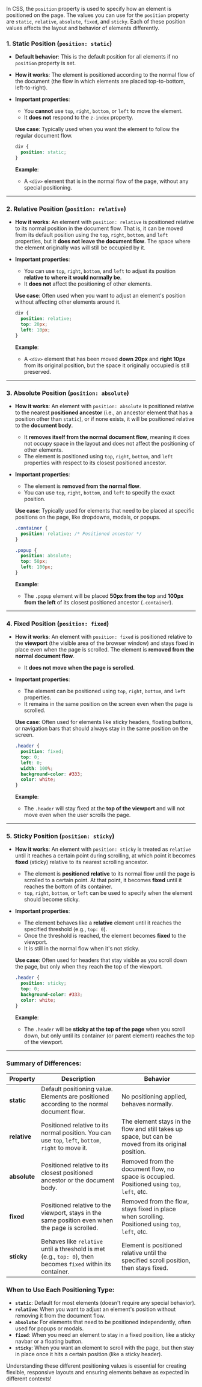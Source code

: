 In CSS, the `position` property is used to specify how an element is positioned on the page. The values you can use for the `position` property are `static`, `relative`, `absolute`, `fixed`, and `sticky`. Each of these position values affects the layout and behavior of elements differently.

### **1. Static Position (`position: static`)**
- **Default behavior**: This is the default position for all elements if no `position` property is set.
- **How it works**: The element is positioned according to the normal flow of the document (the flow in which elements are placed top-to-bottom, left-to-right).
- **Important properties**: 
  - You **cannot** use `top`, `right`, `bottom`, or `left` to move the element.
  - It **does not** respond to the `z-index` property.
  
  **Use case**: Typically used when you want the element to follow the regular document flow.

  ```css
  div {
    position: static;
  }
  ```

  **Example**: 
  - A `<div>` element that is in the normal flow of the page, without any special positioning.

---

### **2. Relative Position (`position: relative`)**
- **How it works**: An element with `position: relative` is positioned relative to its normal position in the document flow. That is, it can be moved from its default position using the `top`, `right`, `bottom`, and `left` properties, but it **does not leave the document flow**. The space where the element originally was will still be occupied by it.
- **Important properties**:
  - You can use `top`, `right`, `bottom`, and `left` to adjust its position **relative to where it would normally be**.
  - It **does not** affect the positioning of other elements.
  
  **Use case**: Often used when you want to adjust an element's position without affecting other elements around it.

  ```css
  div {
    position: relative;
    top: 20px;
    left: 10px;
  }
  ```

  **Example**:
  - A `<div>` element that has been moved **down 20px** and **right 10px** from its original position, but the space it originally occupied is still preserved.

---

### **3. Absolute Position (`position: absolute`)**
- **How it works**: An element with `position: absolute` is positioned relative to the nearest **positioned ancestor** (i.e., an ancestor element that has a position other than `static`), or if none exists, it will be positioned relative to the **document body**.
  - It **removes itself from the normal document flow**, meaning it does not occupy space in the layout and does not affect the positioning of other elements.
  - The element is positioned using `top`, `right`, `bottom`, and `left` properties with respect to its closest positioned ancestor.
  
- **Important properties**:
  - The element is **removed from the normal flow**.
  - You can use `top`, `right`, `bottom`, and `left` to specify the exact position.

  **Use case**: Typically used for elements that need to be placed at specific positions on the page, like dropdowns, modals, or popups.

  ```css
  .container {
    position: relative; /* Positioned ancestor */
  }

  .popup {
    position: absolute;
    top: 50px;
    left: 100px;
  }
  ```

  **Example**:
  - The `.popup` element will be placed **50px from the top** and **100px from the left** of its closest positioned ancestor (`.container`).

---

### **4. Fixed Position (`position: fixed`)**
- **How it works**: An element with `position: fixed` is positioned relative to the **viewport** (the visible area of the browser window) and stays fixed in place even when the page is scrolled. The element is **removed from the normal document flow**.
  - It **does not move when the page is scrolled**.
  
- **Important properties**:
  - The element can be positioned using `top`, `right`, `bottom`, and `left` properties.
  - It remains in the same position on the screen even when the page is scrolled.

  **Use case**: Often used for elements like sticky headers, floating buttons, or navigation bars that should always stay in the same position on the screen.

  ```css
  .header {
    position: fixed;
    top: 0;
    left: 0;
    width: 100%;
    background-color: #333;
    color: white;
  }
  ```

  **Example**:
  - The `.header` will stay fixed at the **top of the viewport** and will not move even when the user scrolls the page.

---

### **5. Sticky Position (`position: sticky`)**
- **How it works**: An element with `position: sticky` is treated as `relative` until it reaches a certain point during scrolling, at which point it becomes **fixed** (sticky) relative to its nearest scrolling ancestor.
  - The element is **positioned relative** to its normal flow until the page is scrolled to a certain point. At that point, it becomes **fixed** until it reaches the bottom of its container.
  - `top`, `right`, `bottom`, or `left` can be used to specify when the element should become sticky.
  
- **Important properties**:
  - The element behaves like a **relative** element until it reaches the specified threshold (e.g., `top: 0`).
  - Once the threshold is reached, the element becomes **fixed** to the viewport.
  - It is still in the normal flow when it's not sticky.

  **Use case**: Often used for headers that stay visible as you scroll down the page, but only when they reach the top of the viewport.

  ```css
  .header {
    position: sticky;
    top: 0;
    background-color: #333;
    color: white;
  }
  ```

  **Example**:
  - The `.header` will be **sticky at the top of the page** when you scroll down, but only until its container (or parent element) reaches the top of the viewport.

---

### **Summary of Differences:**

| **Property**         | **Description**                                                                                       | **Behavior**                                                                                       |
|----------------------|-------------------------------------------------------------------------------------------------------|---------------------------------------------------------------------------------------------------|
| **static**           | Default positioning value. Elements are positioned according to the normal document flow.            | No positioning applied, behaves normally.                                                          |
| **relative**         | Positioned relative to its normal position. You can use `top`, `left`, `bottom`, `right` to move it.   | The element stays in the flow and still takes up space, but can be moved from its original position.|
| **absolute**         | Positioned relative to its closest positioned ancestor or the document body.                         | Removed from the document flow, no space is occupied. Positioned using `top`, `left`, etc.          |
| **fixed**            | Positioned relative to the viewport, stays in the same position even when the page is scrolled.       | Removed from the flow, stays fixed in place when scrolling. Positioned using `top`, `left`, etc.    |
| **sticky**           | Behaves like `relative` until a threshold is met (e.g., `top: 0`), then becomes `fixed` within its container. | Element is positioned relative until the specified scroll position, then stays fixed.             |

### **When to Use Each Positioning Type:**

- **`static`**: Default for most elements (doesn't require any special behavior).
- **`relative`**: When you want to adjust an element's position without removing it from the document flow.
- **`absolute`**: For elements that need to be positioned independently, often used for popups or modals.
- **`fixed`**: When you need an element to stay in a fixed position, like a sticky navbar or a floating button.
- **`sticky`**: When you want an element to scroll with the page, but then stay in place once it hits a certain position (like a sticky header). 

Understanding these different positioning values is essential for creating flexible, responsive layouts and ensuring elements behave as expected in different contexts!